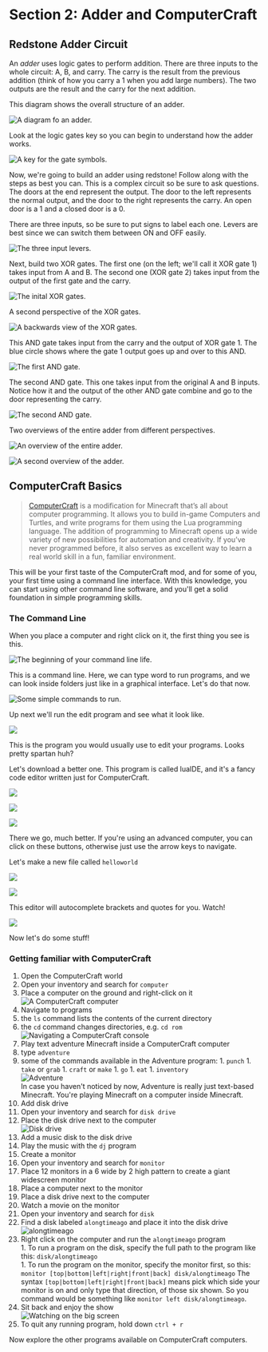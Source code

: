 # Section 2: Adder and ComputerCraft

## Redstone Adder Circuit

An _adder_ uses logic gates to perform addition. There are three inputs to the whole circuit: A, B, and carry. The carry is the result from the previous addition (think of how you carry a 1 when you add large numbers). The two outputs are the result and the carry for the next addition.

This diagram shows the overall structure of an adder.

![A diagram fo an adder.](images/section_1/adder_diagram.gif)

Look at the logic gates key so you can begin to understand how the adder works.

![A key for the gate symbols.](images/section_1/adder_symbols.png)

Now, we're going to build an adder using redstone! Follow along with the steps as best you can. This is a complex circuit so be sure to ask questions. The doors at the end represent the output. The door to the left represents the normal output, and the door to the right represents the carry. An open door is a 1 and a closed door is a 0.

There are three inputs, so be sure to put signs to label each one. Levers are best since we can switch them between ON and OFF easily.

![The three input levers.](images/section_2/adder_inputs.png)

Next, build two XOR gates. The first one (on the left; we'll call it XOR gate 1) takes input from A and B. The second one (XOR gate 2) takes input from the output of the first gate and the carry.

![The inital XOR gates.](images/section_2/adder_XORs.png)

A second perspective of the XOR gates.

![A backwards view of the XOR gates.](images/section_2/adder_XORs_backwards.png)

This AND gate takes input from the carry and the output of XOR gate 1. The blue circle shows where the gate 1 output goes up and over to this AND.

![The first AND gate.](images/section_2/adder_AND.png)

The second AND gate. This one takes input from the original A and B inputs. Notice how it and the output of the other AND gate combine and go to the door representing the carry.

![The second AND gate.](images/section_2/adder_AND_2.png)

Two overviews of the entire adder from different perspectives.

![An overview of the entire adder.](images/section_2/adder_overview.png)  

![A second overview of the adder.](images/section_2/adder_overview_backwards.png)

## ComputerCraft Basics

> [ComputerCraft](http://www.computercraft.info/) is a modification for Minecraft that’s all about computer programming. It allows you to build in-game Computers and Turtles, and write programs for them using the Lua programming language. The addition of programming to Minecraft opens up a wide variety of new possibilities for automation and creativity. If you’ve never programmed before, it also serves as excellent way to learn a real world skill in a fun, familiar environment.

This will be your first taste of the ComputerCraft mod, and for some of you, your first time using a command line interface. With this knowledge, you can start using other command line software, and you'll get a solid foundation in simple programming skills.

### The Command Line

When you place a computer and right click on it, the first thing you see is this.

![The beginning of your command line life.](images/section_2/ccb1.png)

This is a command line. Here, we can type word to run programs, and we can look inside folders just like in a graphical interface. Let's do that now.

![Some simple commands to run.](images/section_2/ccb2.png)

Up next we'll run the edit program and see what it look like.

![](images/section_2/ccb3.png)

This is the program you would usually use to edit your programs. Looks pretty spartan huh?

Let's download a better one. This program is called luaIDE, and it's a fancy code editor written just for ComputerCraft.

![](images/section_2/ccb4.png)

![](images/section_2/ccb5.png)

![](images/section_2/ccb6.png)

There we go, much better. If you're using an advanced computer, you can click on these buttons, otherwise just use the arrow keys to navigate.

Let's make a new file called ```helloworld```

![](images/section_2/ccb7.png)

![](images/section_2/ccb8.png)

This editor will autocomplete brackets and quotes for you. Watch!

![](images/section_2/ccb9.png)

Now let's do some stuff!

### Getting familiar with ComputerCraft

1. Open the ComputerCraft world
1. Open your inventory and search for ```computer```
1. Place a computer on the ground and right-click on it  
 ![A ComputerCraft computer](images/section_2/computer.png)
1. Navigate to programs
 1. the ```ls``` command lists the contents of the current directory
 1. the ```cd``` command changes directories, e.g. ```cd rom```  
 ![Navigating a ComputerCraft console](images/section_2/navigating_console.png)
1. Play text adventure Minecraft inside a ComputerCraft computer
  1. type ```adventure```
  1. some of the commands available in the Adventure program:
    1. ```punch```
    1. ```take``` or ```grab```
    1. ```craft``` or ```make```
    1. ```go```
    1. ```eat```
    1. ```inventory```  
    ![Adventure](images/section_2/adventure.png)  
    In case you haven't noticed by now, Adventure is really just text-based Minecraft. You're playing Minecraft on a computer inside Minecraft.
1. Add disk drive
  1. Open your inventory and search for ```disk drive```
  1. Place the disk drive next to the computer  
  ![Disk drive](images/section_2/disk_drive.png)
1. Add a music disk to the disk drive
1. Play the music with the ```dj``` program
1. Create a monitor
  1. Open your inventory and search for ```monitor```
  1. Place 12 monitors in a 6 wide by 2 high pattern to create a giant widescreen monitor
  1. Place a computer next to the monitor
  1. Place a disk drive next to the computer
1. Watch a movie on the monitor
  1. Open your inventory and search for ```disk```
  1. Find a disk labeled ```alongtimeago``` and place it into the disk drive  
    ![alongtimeago](images/section_2/a_long_time_ago.png)
  1. Right click on the computer and run the ```alongtimeago``` program  
    1. To run a program on the disk, specify the full path to the program like this: ```disk/alongtimeago```  
    1. To run the program on the monitor, specify the monitor first, so this: ```monitor [top|bottom|left|right|front|back] disk/alongtimeago```
      The syntax ```[top|bottom|left|right|front|back]``` means pick which side your monitor is on and only type that direction, of those six shown. So you command would be something like ```monitor left disk/alongtimeago```.
  1. Sit back and enjoy the show  
  ![Watching on the big screen](images/section_2/monitor.png)
  1. To quit any running program, hold down ```ctrl + r```

Now explore the other programs available on ComputerCraft computers.